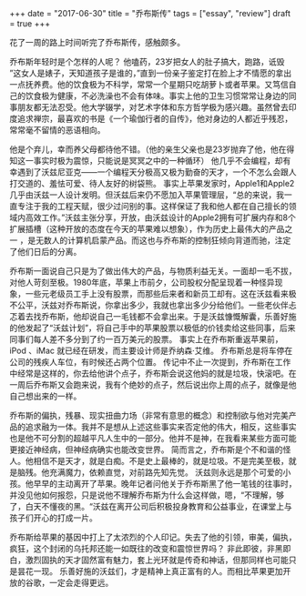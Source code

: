+++ 
date = "2017-06-30"
title = "乔布斯传"
tags = ["essay", "review"]
draft = true
+++

花了一周的路上时间听完了乔布斯传，感触颇多。

乔布斯年轻时是个怎样的人呢？ 他嗑药，23岁把女人的肚子搞大，跑路，诋毁 ”这女人是婊子，天知道孩子是谁的，”直到一份亲子鉴定打在脸上才不情愿的拿出一点抚养费。他的饮食极为不科学，常常一个星期只吃胡萝卜或者苹果。又笃信自己的饮食极为健康，不必洗澡也不会有体味。事实上他的卫生习惯常常让身边的同事朋友都无法忍受。他大学辍学，对艺术字体和东方哲学极为感兴趣。虽然曾去印度追求禅宗，最喜欢的书是《一个瑜伽行者的自传》，他对身边的人都近乎残忍，常常毫不留情的恶语相向。

他是个弃儿，幸而养父母都待他不错。（他的亲生父亲也是23岁抛弃了他，他在得知这一事实时极为震惊，只能说是冥冥之中的一种循环） 他几乎不会编程，却有幸遇到了沃兹尼亚克——一个编程天分极高又极为勤奋的天才，一个不怎么会跟人打交道的、羞怯可爱、待人友好的树袋熊。 事实上苹果发家时，Apple1和Apple2几乎由沃兹一人设计发明。但沃兹后来仍不愿加入苹果管理层，“总的来说，我一直专注于我的工程天赋，很少过问别的事。这样保证了我和他人都在自己擅长的领域内高效工作。”沃兹主张分享，开放，由沃兹设计的Apple2拥有可扩展内存和8个扩展插槽（这种开放的态度在今天的苹果难以想象），作为历史上最伟大的产品之一 ，是无数人的计算机启蒙产品。而这也与乔布斯的控制狂倾向背道而驰，注定了他们日后的分离。 

乔布斯一面说自己只是为了做出伟大的产品，与物质利益无关。一面却一毛不拔，对他人苛刻至极。1980年底，苹果上市前夕，公司股权分配呈现着一种怪异现象，一些元老级员工手上没有股票，而那些后来者和新员工却有。这在沃兹看来极不公平，沃兹对乔布斯说，你拿出多少，我就也拿出多少分给他们。一些老伙伴忐忑着去找乔布斯，他却说自己一毛钱都不会拿出来。于是沃兹慷慨解囊，乐善好施的他发起了“沃兹计划”，将自己手中的苹果股票以极低的价钱卖给这些同事，后来同事们每人差不多分到了约一百万美元的股票。 事实上在乔布斯重返苹果前， iPod 、iMac 就已经在研发，而主要设计师是乔纳森·艾维。 乔布斯总是将车停在公司的残疾人车位，有时候还占两个位置。 传记中不止一次提到，乔布斯在工作中经常是这样的，你去给他讲个点子，乔布斯会说这他妈的就是垃圾，快滚吧。在一周后乔布斯又会跑来说，我有个绝妙的点子，然后说出你上周的点子，就像是他自己想出来的一样。

乔布斯的偏执，残暴、现实扭曲力场（非常有意思的概念）和控制欲与他对完美产品的追求融为一体。我并不是想从上述这些事实来否定他的伟大，相反，这些事实也是他不可分割的超越平凡人生中的一部分。他并不是神，在我看来某些方面可能更接近神经病，但神经病确实也能改变世界。 简而言之，乔布斯是个不和谐的怪人。他相信不是天才，就是白痴。不是史上最棒的，就是垃圾。不是完美至极，就是脑残。他充满魔力，依赖直觉，对前路先知先觉。 沃兹则永远是那个可爱的小孩。他早早的主动离开了苹果。晚年记者问他关于乔布斯黑了他一笔钱的往事时，并没见他如何报怨，只是说他不理解乔布斯为什么会这样做，嗯，“不理解，够了，白天不懂夜的黑。“沃兹在离开公司后积极投身教育和公益事业，在课堂上与孩子们开心的打成一片。

乔布斯给苹果的基因中打上了太浓烈的个人印记。失去了他的引领，审美，偏执，疯狂，这个封闭的乌托邦还能一如既往的改变和震惊世界吗？ 非此即彼，非黑即白，激烈固执的天才固然富有魅力，套上光环就是传奇和神话，但那同样也可能只是昙花一现。 乐善好施的沃兹们，才是精神上真正富有的人。而相比苹果更加开放的谷歌，一定会走得更远。
